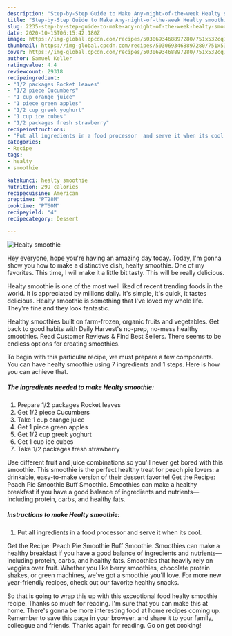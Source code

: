 ```yaml
---
description: "Step-by-Step Guide to Make Any-night-of-the-week Healty smoothie"
title: "Step-by-Step Guide to Make Any-night-of-the-week Healty smoothie"
slug: 2235-step-by-step-guide-to-make-any-night-of-the-week-healty-smoothie
date: 2020-10-15T06:15:42.180Z
image: https://img-global.cpcdn.com/recipes/5030693468897280/751x532cq70/healty-smoothie-recipe-main-photo.jpg
thumbnail: https://img-global.cpcdn.com/recipes/5030693468897280/751x532cq70/healty-smoothie-recipe-main-photo.jpg
cover: https://img-global.cpcdn.com/recipes/5030693468897280/751x532cq70/healty-smoothie-recipe-main-photo.jpg
author: Samuel Keller
ratingvalue: 4.4
reviewcount: 29318
recipeingredient:
- "1/2 packages Rocket leaves"
- "1/2 piece Cucumbers"
- "1 cup orange juice"
- "1 piece green apples"
- "1/2 cup greek yoghurt"
- "1 cup ice cubes"
- "1/2 packages fresh strawberry"
recipeinstructions:
- "Put all ingredients in a food processor  and serve it when its cool."
categories:
- Recipe
tags:
- healty
- smoothie

katakunci: healty smoothie 
nutrition: 299 calories
recipecuisine: American
preptime: "PT28M"
cooktime: "PT60M"
recipeyield: "4"
recipecategory: Dessert

---
```



![Healty smoothie](https://img-global.cpcdn.com/recipes/5030693468897280/751x532cq70/healty-smoothie-recipe-main-photo.jpg)

Hey everyone, hope you're having an amazing day today. Today, I'm gonna show you how to make a distinctive dish, healty smoothie. One of my favorites. This time, I will make it a little bit tasty. This will be really delicious.

Healty smoothie is one of the most well liked of recent trending foods in the world. It is appreciated by millions daily. It's simple, it's quick, it tastes delicious. Healty smoothie is something that I've loved my whole life. They're fine and they look fantastic.

Healthy smoothies built on farm-frozen, organic fruits and vegetables. Get back to good habits with Daily Harvest&#39;s no-prep, no-mess healthy smoothies. Read Customer Reviews &amp; Find Best Sellers. There seems to be endless options for creating smoothies.


To begin with this particular recipe, we must prepare a few components. You can have healty smoothie using 7 ingredients and 1 steps. Here is how you can achieve that.

<!--inarticleads1-->

##### The ingredients needed to make Healty smoothie:

1. Prepare 1/2 packages Rocket leaves
1. Get 1/2 piece Cucumbers
1. Take 1 cup orange juice
1. Get 1 piece green apples
1. Get 1/2 cup greek yoghurt
1. Get 1 cup ice cubes
1. Take 1/2 packages fresh strawberry


Use different fruit and juice combinations so you&#39;ll never get bored with this smoothie. This smoothie is the perfect healthy treat for peach pie lovers: a drinkable, easy-to-make version of their dessert favorite! Get the Recipe: Peach Pie Smoothie Buff Smoothie. Smoothies can make a healthy breakfast if you have a good balance of ingredients and nutrients—including protein, carbs, and healthy fats. 

<!--inarticleads2-->

##### Instructions to make Healty smoothie:

1. Put all ingredients in a food processor  and serve it when its cool.


Get the Recipe: Peach Pie Smoothie Buff Smoothie. Smoothies can make a healthy breakfast if you have a good balance of ingredients and nutrients—including protein, carbs, and healthy fats. Smoothies that heavily rely on veggies over fruit. Whether you like berry smoothies, chocolate protein shakes, or green machines, we&#39;ve got a smoothie you&#39;ll love. For more new year-friendly recipes, check out our favorite healthy snacks. 

So that is going to wrap this up with this exceptional food healty smoothie recipe. Thanks so much for reading. I'm sure that you can make this at home. There's gonna be more interesting food at home recipes coming up. Remember to save this page in your browser, and share it to your family, colleague and friends. Thanks again for reading. Go on get cooking!

